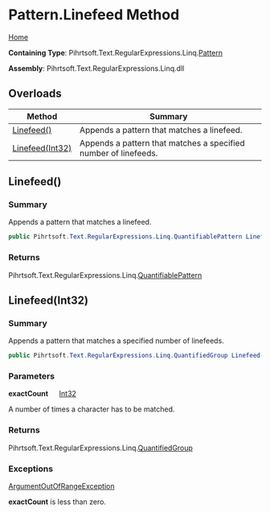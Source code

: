# Pattern\.Linefeed Method

[Home](../../../../../../README.md)

**Containing Type**: Pihrtsoft\.Text\.RegularExpressions\.Linq\.[Pattern](../README.md)

**Assembly**: Pihrtsoft\.Text\.RegularExpressions\.Linq\.dll

## Overloads

| Method | Summary |
| ------ | ------- |
| [Linefeed()](#Pihrtsoft_Text_RegularExpressions_Linq_Pattern_Linefeed) | Appends a pattern that matches a linefeed\. |
| [Linefeed(Int32)](#Pihrtsoft_Text_RegularExpressions_Linq_Pattern_Linefeed_System_Int32_) | Appends a pattern that matches a specified number of linefeeds\. |

## Linefeed\(\) <a name="Pihrtsoft_Text_RegularExpressions_Linq_Pattern_Linefeed"></a>

### Summary

Appends a pattern that matches a linefeed\.

```csharp
public Pihrtsoft.Text.RegularExpressions.Linq.QuantifiablePattern Linefeed()
```

### Returns

Pihrtsoft\.Text\.RegularExpressions\.Linq\.[QuantifiablePattern](../../QuantifiablePattern/README.md)

## Linefeed\(Int32\) <a name="Pihrtsoft_Text_RegularExpressions_Linq_Pattern_Linefeed_System_Int32_"></a>

### Summary

Appends a pattern that matches a specified number of linefeeds\.

```csharp
public Pihrtsoft.Text.RegularExpressions.Linq.QuantifiedGroup Linefeed(int exactCount)
```

### Parameters

**exactCount** &emsp; [Int32](https://docs.microsoft.com/en-us/dotnet/api/system.int32)

A number of times a character has to be matched\.

### Returns

Pihrtsoft\.Text\.RegularExpressions\.Linq\.[QuantifiedGroup](../../QuantifiedGroup/README.md)

### Exceptions

[ArgumentOutOfRangeException](https://docs.microsoft.com/en-us/dotnet/api/system.argumentoutofrangeexception)

**exactCount** is less than zero\.

